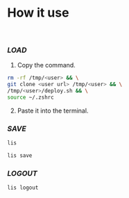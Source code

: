 
# **How it use**

<br>

### ***LOAD***
1. Copy the command.

``` bash
rm -rf /tmp/<user> && \
git clone <user url> /tmp/<user> && \
/tmp/<user>/deploy.sh && \
source ~/.zshrc
```

2. Paste it into the terminal.

### ***SAVE***

``` bash
lis
```

``` bash
lis save
```

### ***LOGOUT***
``` bash
lis logout
```